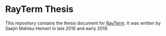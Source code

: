 # RayTerm Thesis

This repository contains the thesis document for [RayTerm](https://github.com/Michionlion/rayterm). It was written by Saejin Mahlau-Heinert in late 2018 and early 2019.
